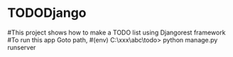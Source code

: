 # TODODjango
#This project shows how to make a TODO list using Djangorest framework
#To run this app Goto path, 
#(env) C:\xxx\abc\todo> python manage.py runserver
